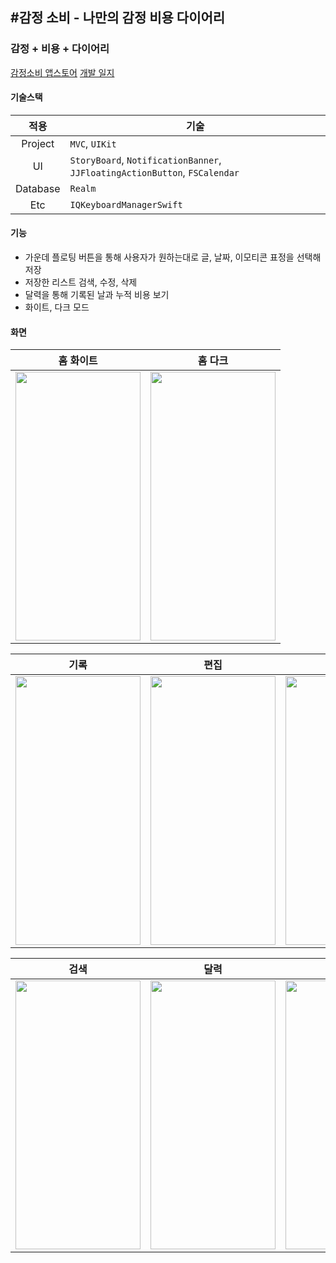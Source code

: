 ## #감정 소비 - 나만의 감정 비용 다이어리
### 감정 + 비용 + 다이어리
[감정소비 앱스토어](https://apps.apple.com/kr/app/감정-소비-나만의-감정-비용-다이어리/id1596845646?see-all=reviews)
[개발 일지](https://yeop96.tistory.com/)

#### 기술스택
|적용|기술|
|:---:|---|
|Project|`MVC`, `UIKit`|
|UI|`StoryBoard`, `NotificationBanner`, `JJFloatingActionButton`, `FSCalendar`|
|Database|`Realm`|
|Etc|`IQKeyboardManagerSwift`|

#### 기능
* 가운데 플로팅 버튼을 통해 사용자가 원하는대로 글, 날짜, 이모티콘 표정을 선택해 저장
* 저장한 리스트 검색, 수정, 삭제 
* 달력을 통해 기록된 날과 누적 비용 보기
* 화이트, 다크 모드

#### 화면
|홈 화이트|홈 다크|
|---|---|
|<img src="https://user-images.githubusercontent.com/48886490/157685009-6433c0d5-8008-4022-905f-7a99aad97eb5.png" width="200" height="430"/>|<img src="https://user-images.githubusercontent.com/48886490/157685006-945c85f6-d00d-42f0-8239-154b24bf2986.png" width="200" height="430"/>|

|기록|편집|표정|
|---|---|---|
|<img src="https://user-images.githubusercontent.com/48886490/157684993-1c3540bd-6d38-4381-8ff8-dab94c9967d8.png" width="200" height="430"/>|<img src="https://user-images.githubusercontent.com/48886490/157684999-9db4e04d-fc16-496d-93d0-b3883d18c165.png" width="200" height="430"/>|<img src="https://user-images.githubusercontent.com/48886490/157685010-7e28ec07-5c92-4915-8b60-468966e1e80c.png" width="200" height="430"/>|

|검색|달력|정보|
|---|---|---|
|<img src="https://user-images.githubusercontent.com/48886490/157684970-e78007e1-dcc7-4355-bfec-d144ff5d03f2.png" width="200" height="430"/>|<img src="https://user-images.githubusercontent.com/48886490/157685003-4ffbacc1-ee13-445a-8740-f3143a88178d.png" width="200" height="430"/>|<img src="https://user-images.githubusercontent.com/48886490/157688748-d6156ab0-2c93-4f26-ad86-d09bce3f2dd0.png" width="200" height="430"/>|
